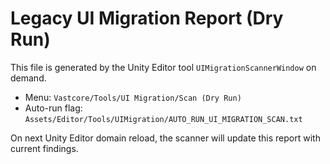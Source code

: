 # Legacy UI Migration Report (Dry Run)

This file is generated by the Unity Editor tool `UIMigrationScannerWindow` on demand.

- Menu: `Vastcore/Tools/UI Migration/Scan (Dry Run)`
- Auto-run flag: `Assets/Editor/Tools/UIMigration/AUTO_RUN_UI_MIGRATION_SCAN.txt`

On next Unity Editor domain reload, the scanner will update this report with current findings.

